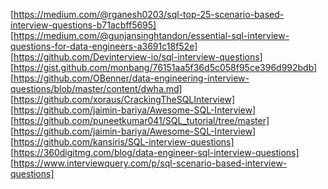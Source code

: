 [https://medium.com/@rganesh0203/sql-top-25-scenario-based-interview-questions-b71acbff5695]
[https://medium.com/@gunjansinghtandon/essential-sql-interview-questions-for-data-engineers-a3691c18f52e]
[https://github.com/Devinterview-io/sql-interview-questions]
[https://gist.github.com/monbang/76151aa5f36d5c058f95ce396d992bdb]
[https://github.com/OBenner/data-engineering-interview-questions/blob/master/content/dwha.md]
[https://github.com/xoraus/CrackingTheSQLInterview]
[https://github.com/jaimin-bariya/Awesome-SQL-Interview]
[https://github.com/puneetkumar041/SQL_tutorial/tree/master]
[https://github.com/jaimin-bariya/Awesome-SQL-Interview]
[https://github.com/kansiris/SQL-interview-questions]
[https://360digitmg.com/blog/data-engineer-sql-interview-questions]
[https://www.interviewquery.com/p/sql-scenario-based-interview-questions]
